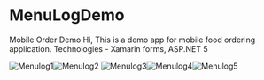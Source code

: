 # MenuLogDemo
Mobile Order Demo
Hi, This is a demo app for mobile food ordering application.
Technologies - Xamarin forms, ASP.NET 5

![Menulog1](https://user-images.githubusercontent.com/64683032/113108396-ad738480-9250-11eb-891b-72cc363b6fe0.PNG)![Menulog2](https://user-images.githubusercontent.com/64683032/113108410-b19fa200-9250-11eb-9b38-f998b532cfef.PNG)
![Menulog3](https://user-images.githubusercontent.com/64683032/113108424-b49a9280-9250-11eb-950d-64e57954fb97.PNG)![Menulog4](https://user-images.githubusercontent.com/64683032/113108431-b5cbbf80-9250-11eb-8e74-a84edc1387bc.PNG)![Menulog5](https://user-images.githubusercontent.com/64683032/114163654-c9bca300-996d-11eb-8a5c-33f64b193eac.PNG)
